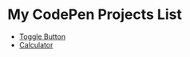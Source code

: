 # My CodePen Projects List

 - [Toggle Button](https://codepen.io/harshcrop/pen/mGRwVO)
 - [Calculator](https://codepen.io/harshcrop/pen/yxvZMp)
